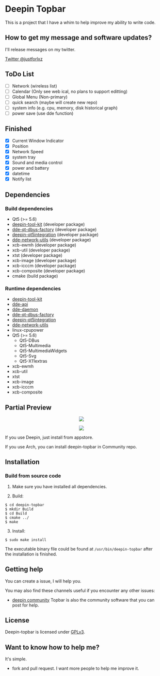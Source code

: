 # Deepin Topbar

This is a project that I have a whim to help improve my ability to write code.

## How to get my message and software updates?

I'll release messages on my twitter.

[Twitter @justforlxz](https://twitter.com/justforlxz)

## ToDo List
- [ ] Network (wireless list)
- [ ] Calendar (Only see web ical, no plans to support editting)
- [ ] Global Menu (Non-primary)
- [ ] quick search (maybe will create new repo)
- [ ] system info (e.g. cpu, memory, disk historical graph)
- [ ] power save (use dde function)

## Finished
- [x] Current Window Indicator
- [x] Position
- [x] Network Speed
- [x] system tray
- [x] Sound and media control
- [x] power and battery
- [x] datetime
- [x] Notify list

## Dependencies

### Build dependencies

* Qt5 (>= 5.6)
* [deepin-tool-kit](https://github.com/linuxdeepin/deepin-tool-kit) (developer package)
* [dde-qt-dbus-factory](https://github.com/linuxdeepin/dde-qt-dbus-factory) (developer package)
* [deepin-qt5integration](https://github.com/linuxdeepin/deepin-qt5integration) (developer package)
* [dde-network-utils](https://github.com/linuxdeepin/libdde-network-utils-dev) (developer package)
* xcb-ewmh (developer package)
* xcb-util (developer package)
* xtst (developer package)
* xcb-image (developer package)
* xcb-icccm (developer package)
* xcb-composite (developer package)
* cmake (build package)

### Runtime dependencies

* [deepin-tool-kit](https://github.com/linuxdeepin/deepin-tool-kit)
* [dde-api](https://github.com/linuxdeepin/dde-api)
* [dde-daemon](https://github.com/linuxdeepin/dde-daemon)
* [dde-qt-dbus-factory](https://github.com/linuxdeepin/dde-qt-dbus-factory)
* [deepin-qt5integration](https://github.com/linuxdeepin/deepin-qt5integration)
* [dde-network-utils](https://github.com/linuxdeepin/libdde-network-utils-dev)
* linux-cpupower
* Qt5 (>= 5.6)
  * Qt5-DBus
  * Qt5-Multimedia
  * Qt5-MultimediaWidgets
  * Qt5-Svg
  * Qt5-X11extras
* xcb-ewmh
* xcb-util
* xtst
* xcb-image
* xcb-icccm
* xcb-composite

## Partial Preview

<p align="center"><img src="https://user-images.githubusercontent.com/12298476/49862366-04af7a00-fe39-11e8-9d46-3c33515db270.gif"></p>
<p align="center"><img src="https://user-images.githubusercontent.com/12298476/49862451-29a3ed00-fe39-11e8-9a4a-6118ef27564d.png"></p>

If you use Deepin, just install from appstore.

If you use Arch, you can install deepin-topbar in Community repo.

## Installation

### Build from source code

1. Make sure you have installed all dependencies.

2. Build:
```
$ cd deepin-topbar
$ mkdir Build
$ cd Build
$ cmake ../
$ make
```

3. Install:
```
$ sudo make install
```

The executable binary file could be found at `/usr/bin/deepin-topbar` after the installation is finished.

## Getting help

You can create a issue, I will help you.

You may also find these channels useful if you encounter any other issues:

* [deepin community](https://bbs.deepin.org) Topbar is also the community software that you can post for help.

## License

Deepin-topbar is licensed under [GPLv3](LICENSE).

## Want to know how to help me?

It's simple.

* fork and pull request. I want more people to help me improve it.

